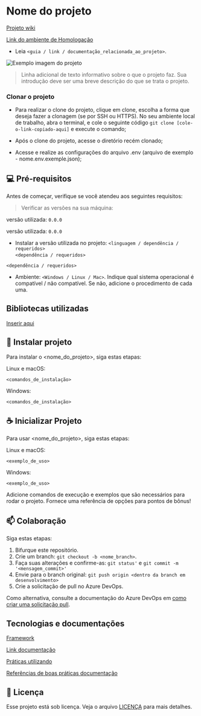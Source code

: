 # Nome do projeto

[Projeto wiki]()

[Link do ambiente de Homologação]()

* Leia `<guia / link / documentação_relacionada_ao_projeto>`.

<img src="/templates-de-projetos/images/imagem.png" alt="Exemplo imagem do projeto">

> Linha adicional de texto informativo sobre o que o projeto faz. Sua introdução deve ser uma breve descrição do que se trata o projeto.

### Clonar o projeto

- Para realizar o clone do projeto, clique em clone, escolha a forma que deseja fazer a clonagem (se por SSH ou HTTPS). 
No seu ambiente local de trabalho, abra o terminal, e cole o seguinte código `git clone [cole-o-link-copiado-aqui]` e execute o comando;
- Após o clone do projeto, acesse o diretório recém clonado;

- Acesse e realize as configurações do arquivo .env (arquivo de exemplo - nome.env.exemple.json);


## 💻 Pré-requisitos

Antes de começar, verifique se você atendeu aos seguintes requisitos:

>Verificar as versões na sua máquina:</br>

[]() versão utilizada: `0.0.0`

[]() versão utilizada: `0.0.0`

* Instalar a versão utilizada no projeto: `<linguagem / dependência / requeridos>` </br>
`<dependência / requeridos>`

`<dependência / requeridos>`

* Ambiente: `<Windows / Linux / Mac>`.
Indique qual sistema operacional é compatível / não compatível. Se não, adicione o procedimento de cada uma.

## Bibliotecas utilizadas
[Inserir aqui]()

## 🚀 Instalar projeto

Para instalar o <nome_do_projeto>, siga estas etapas:

Linux e macOS:
```
<comandos_de_instalação>
```

Windows:
```
<comandos_de_instalação>
```

## ☕ Inicializar Projeto

Para usar <nome_do_projeto>, siga estas etapas:

Linux e macOS:
```
<exemplo_de_uso>
```

Windows:
```
<exemplo_de_uso>
```

Adicione comandos de execução e exemplos que são necessários para rodar o projeto. Fornece uma referência de opções para pontos de bônus!

## 📫 Colaboração

Siga estas etapas:

1. Bifurque este repositório.
2. Crie um branch: `git checkout -b <nome_branch>`.
3. Faça suas alterações e confirme-as: `git status'` e `git commit -m '<mensagem_commit>'`
4. Envie para o branch original: `git push origin <dentro da branch em desenvolvimento>`
5. Crie a solicitação de pull no Azure DevOps.

Como alternativa, consulte a documentação do Azure DevOps em [como criar uma solicitação pull](https://learn.microsoft.com/pt-br/azure/devops/repos/git/pull-requests?view=azure-devops&tabs=browser).

## Tecnologias e documentações 
[Framework]()

[Link documentação]() 

[Práticas utilizando]()

[Referências de boas práticas documentação]()

## 📝 Licença

Esse projeto está sob licença. Veja o arquivo [LICENÇA](LICENSE.md) para mais detalhes.